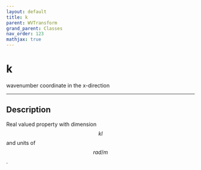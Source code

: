```yaml
---
layout: default
title: k
parent: WVTransform
grand_parent: Classes
nav_order: 123
mathjax: true
---
```


#  k

wavenumber coordinate in the x-direction


---

## Description
Real valued property with dimension $$kl$$ and units of $$rad/m$$.

